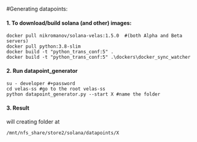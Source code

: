 #Generating datapoints:

#### 1. To download/build solana (and other) images:  

    docker pull nikromanov/solana-velas:1.5.0  #(both Alpha and Beta servers)
    docker pull python:3.8-slim
    docker build -t "python_trans_conf:5" .
    docker build -t "python_trans_conf:5" .\dockers\docker_sync_watcher

#### 2. Run datapoint_generator

    su - developer #+password
    cd velas-ss #go to the root velas-ss
    python datapoint_generator.py --start X #name the folder 

#### 3. Result

will creating folder at

    /mnt/nfs_share/store2/solana/datapoints/X